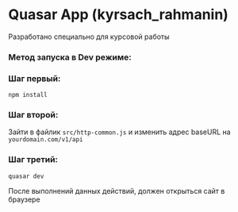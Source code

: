 # Quasar App (kyrsach_rahmanin)

Разработано специально для курсовой работы

### Метод запуска в Dev режиме:

### Шаг первый:
```
npm install
```

### Шаг второй:
Зайти в файлик `src/http-common.js` и изменить адрес baseURL на `yourdomain.com/v1/api`

### Шаг третий:
```
quasar dev
```
После выполнений данных действий, должен открыться сайт в браузере
